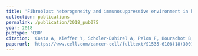 ```yaml
---
title: 'Fibroblast heterogeneity and immunosuppressive environment in human breast cancer'
collection: publications
permalink: /publication/2018_pub075
year: 2018
pubtype: 'CBO'
citation: 'Costa A, Kieffer Y, Scholer-Dahirel A, Pelon F, Bourachot B, Cardon M, Sirven P, Magagna I, Fuhrmann L, Bernard C, Bonneau C, Kondratova M, Kuperstein I, Zinovyev A, Givel A.-M, Parrini M.-C, Soumelis V, Vincent-Salomon A, Mechta-Grigoriou F. <a href="https://www.cell.com/cancer-cell/fulltext/S1535-6108(18)30011-4">Fibroblast heterogeneity and immunosuppressive environment in human breast cancer</a>. 2018. <i>Cancer Cell</i> 33(3):463-479.e10.'
paperurl: 'https://www.cell.com/cancer-cell/fulltext/S1535-6108(18)30011-4'
---
```

